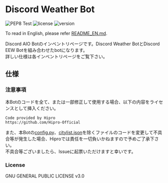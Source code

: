 # Discord Weather Bot

![PEP8 Test](https://github.com/Hipro-Official/Discord-AIO-Bot/workflows/PEP8%20Test/badge.svg)
![license](https://img.shields.io/badge/license-GPL--3.0-green)
![version](https://img.shields.io/badge/version-1.0.0-blue)
<br>

To read in English, please refer [README_EN.md](./README_EN.md).

Discord AIO Botのインベントリページです。Discord Weather BotとDiscord EEW Botを組み合わせたbotになります。<br>
詳しい仕様は各インベントリページをご覧下さい。<br>

## 仕様

### 注意事項
本Botのコードを全て、または一部修正して使用する場合、以下の内容をライセンスとして挿入ください。
```
Code provided by Hipro
https://github.com/Hipro-Official
```

また、本Botの[config.py](Config/config.py)、[citylist.json](./JSON/citylist.json)を除くファイルのコードを変更して不具合等が発生した場合、Hiproでは責任を一切負いかねますので予めご了承下さい。<br>
不具合等ございましたら、Issueに起票いただけますと幸いです。

### License
GNU GENERAL PUBLIC LICENSE v3.0